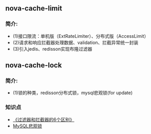 ## nova-cache-limit
### 简介:
* (1)接口限流：单机版（ExtRateLimiter）、分布式版（AccessLimit）
* (2)请求和响应拦截器处理数据、validation、拦截异常统一封装
* (3)引入jedis、redisson实现布隆过滤器


## nova-cache-lock
### 简介:
* (1)锁的种类，redisson分布式锁，mysql悲观锁(for update)

### 知识点
* [《过滤器和拦截器的6个区别》](https://chengxy-nds.blog.csdn.net/article/details/106356958?spm=1001.2101.3001.6650.2&utm_medium=distribute.pc_relevant.none-task-blog-2%7Edefault%7EBlogCommendFromBaidu%7ERate-2-106356958-blog-127438161.pc_relevant_recovery_v2&depth_1-utm_source=distribute.pc_relevant.none-task-blog-2%7Edefault%7EBlogCommendFromBaidu%7ERate-2-106356958-blog-127438161.pc_relevant_recovery_v2&utm_relevant_index=3)
* [MySQL悲观锁](https://www.bilibili.com/video/BV1MY411R7bo/?vd_source=04ff874447812687f3346175b839011e)

